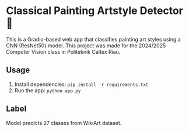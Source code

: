 #  Classical Painting Artstyle Detector 🎨

This is a Gradio-based web app that classifies painting art styles using a CNN (ResNet50) model. This project was made for the 2024/2025 Computer Vision class in Politeknik Caltex Riau. 

## Usage
1. Install dependencies: `pip install -r requirements.txt`
2. Run the app: `python app.py`

## Label
Model predicts 27 classes from WikiArt dataset.


